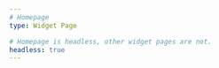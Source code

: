 ```yaml
--- 
# Homepage
type: Widget Page

# Homepage is headless, other widget pages are not.
headless: true
---
```

